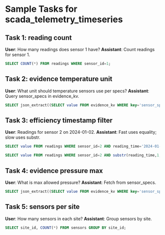 # Sample Tasks for scada_telemetry_timeseries

## Task 1: reading count
**User**: How many readings does sensor 1 have?
**Assistant**: Count readings for sensor 1.
```sql
SELECT COUNT(*) FROM readings WHERE sensor_id=1;
```

## Task 2: evidence temperature unit
**User**: What unit should temperature sensors use per specs?
**Assistant**: Query sensor_specs in evidence_kv.
```sql
SELECT json_extract((SELECT value FROM evidence_kv WHERE key='sensor_specs'), '$.temp_unit');
```

## Task 3: efficiency timestamp filter
**User**: Readings for sensor 2 on 2024-01-02.
**Assistant**: Fast uses equality; slow uses substr.
```sql fast
SELECT value FROM readings WHERE sensor_id=2 AND reading_time='2024-01-02T00:00';
```
```sql slow
SELECT value FROM readings WHERE sensor_id=2 AND substr(reading_time,1,16)='2024-01-02T00:00';
```

## Task 4: evidence pressure max
**User**: What is max allowed pressure?
**Assistant**: Fetch from sensor_specs.
```sql
SELECT json_extract((SELECT value FROM evidence_kv WHERE key='sensor_specs'), '$.pressure_max');
```

## Task 5: sensors per site
**User**: How many sensors in each site?
**Assistant**: Group sensors by site.
```sql
SELECT site_id, COUNT(*) FROM sensors GROUP BY site_id;
```
